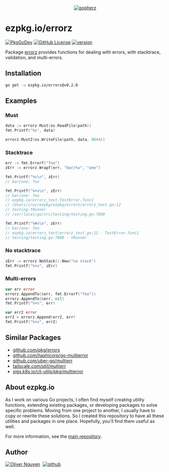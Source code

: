 <div align="center">

[![gopherz](https://ezpkg.io/_/gopherz.svg)](https://ezpkg.io)

</div>

# ezpkg.io/errorz

[![PkgGoDev](https://pkg.go.dev/badge/ezpkg.io/errorz)](https://pkg.go.dev/ezpkg.io/errorz)
[![GitHub License](https://img.shields.io/github/license/ezpkg/errorz)](https://github.com/ezpkg/errorz/tree/main/LICENSE)
[![version](https://img.shields.io/github/v/tag/ezpkg/errorz?label=version)](https://pkg.go.dev/ezpkg.io/errorz?tab=versions)

Package [errorz](https://pkg.go.dev/ezpkg.io/errorz) provides functions for dealing with errors, with stacktrace, validation, and multi-errors.

## Installation

```sh
go get -u ezpkg.io/errorz@v0.2.0
```

## Examples

### Must

```go
data := errorz.Must(os.ReadFile(path))
fmt.Printf("%s", data)

errorz.MustZ(os.WriteFile(path, data, 0644))
```

### Stacktrace

```go
err := fmt.Errorf("foo")
zErr := errorz.Wrapf(err, "bar/%v", "one")

fmt.Printf("%v\n", zErr)
// bar/one: foo

fmt.Printf("%+v\n", zErr)
// bar/one: foo
// ezpkg.io/errorz_test.TestError.func1
// /Users/i/ws/ezpkg/ezpkg/errorz/errorz_test.go:12
// testing.tRunner
// /usr/local/go/src/testing/testing.go:7890

fmt.Printf("%#v\n", zErr)
// bar/one: foo
// ezpkg.io/errorz_test/errorz_test.go:12 · TestError.func1
// testing/testing.go:7890 · tRunner
```

### No stacktrace

```go
zErr := errorz.NoStack().New("no stack")
fmt.Printf("%+v", zErr)
```

### Multi-errors

```go
var err error
errorz.AppendTo(&err, fmt.Errorf("foo"))
errorz.AppendTo(&err, nil)
fmt.Printf("%+v", err)

var err2 error
err2 = errorz.Append(err2, err)
fmt.Printf("%+v", err2)
```

## Similar Packages

- [github.com/pkg/errors](https://pkg.go.dev/github.com/pkg/errors)
- [github.com/hashicorp/go-multierror](https://github.com/hashicorp/go-multierror)
- [github.com/uber-go/multierr](https://github.com/uber-go/multierr)
- [tailscale.com/util/multierr](https://pkg.go.dev/tailscale.com/util/multierr)
- [sigs.k8s.io/cli-utils/pkg/multierror](https://pkg.go.dev/sigs.k8s.io/cli-utils/pkg/multierror)

## About ezpkg.io

As I work on various Go projects, I often find myself creating utility functions, extending existing packages, or developing packages to solve specific problems. Moving from one project to another, I usually have to copy or rewrite these solutions. So I created this repository to have all these utilities and packages in one place. Hopefully, you'll find them useful as well.

For more information, see the [main repository](https://github.com/ezpkg/ezpkg).

## Author

[![Oliver Nguyen](https://olivernguyen.io/_/badge.svg)](https://olivernguyen.io)&nbsp;&nbsp;[![github](https://img.shields.io/badge/GitHub-100000?style=for-the-badge&logo=github&logoColor=white)](https://github.com/iOliverNguyen)
